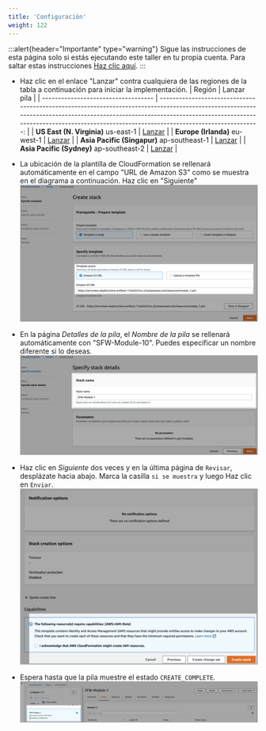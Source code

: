 ```yaml
---
title: 'Configuración'
weight: 122
---
```


:::alert{header="Importante" type="warning"}
Sigue las instrucciones de esta página solo si estás ejecutando este taller en tu propia cuenta. Para saltar estas instrucciones [Haz clic aquí](../step-3).
:::

- Haz clic en el enlace "Lanzar" contra cualquiera de las regiones de la tabla a continuación para iniciar la implementación.
  | Región | Lanzar pila |
  | ----------------------------------- | -------------------------------------------------------------------------------------------------------------------------------------------------------------------------------------------------------------------------------------------------------------: |
  | **US East (N. Virginia)** us-east-1 | [Lanzar](https://console.aws.amazon.com/cloudformation/home?region=us-east-1#/stacks/create/template?stackName=SFW-Module-10&templateURL=https://serverless-stepfunctions-artifacts-17oiei2i27urc.s3.amazonaws.com/resources/module_10.yml) |
  | **Europe (Irlanda)** eu-west-1 | [Lanzar](https://console.aws.amazon.com/cloudformation/home?region=eu-west-1#/stacks/create/template?stackName=SFW-Module-10&templateURL=https://serverless-stepfunctions-artifacts-17oiei2i27urc.s3.amazonaws.com/resources/module_10.yml) |
  | **Asia Pacific (Singapur)** ap-southeast-1 | [Lanzar](https://console.aws.amazon.com/cloudformation/home?region=ap-southeast-1#/stacks/create/template?stackName=SFW-Module-10&templateURL=https://serverless-stepfunctions-artifacts-17oiei2i27urc.s3.amazonaws.com/resources/module_10.yml) |
  | **Asia Pacific (Sydney)** ap-southeast-2 | [Lanzar](https://console.aws.amazon.com/cloudformation/home?region=ap-southeast-2#/stacks/create/template?stackName=SFW-Module-10&templateURL=https://serverless-stepfunctions-artifacts-17oiei2i27urc.s3.amazonaws.com/resources/module_10.yml) |

- La ubicación de la plantilla de CloudFormation se rellenará automáticamente en el campo "URL de Amazon S3" como se muestra en el diagrama a continuación. Haz clic en "Siguiente"
  ![CloudFormation specify template](/static/img/setup/setup-cloudformation-specify-template.png)
- En la página _Detalles de la pila_, el _Nombre de la pila_ se rellenará automáticamente con "SFW-Module-10". Puedes especificar un nombre diferente si lo deseas.
  ![CloudFormation stack name](/static/img/setup/setup-cloudformation-stack-name.png)
- Haz clic en _Siguiente_ dos veces y en la última página de `Revisar`, desplázate hacia abajo. Marca la casilla `si se muestra` y luego Haz clic en `Enviar`.
  ![CloudFormation create stack](/static/img/setup/setup-cloudformation-create-stack.png)
- Espera hasta que la pila muestre el estado `CREATE_COMPLETE`.
  ![CloudFormation stack complete](/static/img/setup/setup-cloudformation-create-complete.png)
